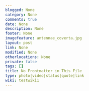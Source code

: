 ```yaml
---
blogged: None
category: None
comments: true
date: None
description: None
footer: None
imagefeature: antennae_coverta.jpg
layout: post
link: None
modified: None
otherlocations: None
private: false
tags: []
title: No Frontmatter in This File
type: photo|video|status|quote|link
wiki: testwiki1
---
```

<!--summary-->
